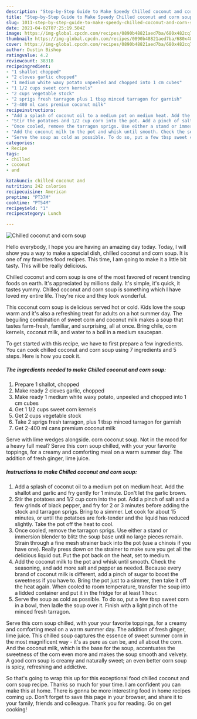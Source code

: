 ```yaml
---
description: "Step-by-Step Guide to Make Speedy Chilled coconut and corn soup"
title: "Step-by-Step Guide to Make Speedy Chilled coconut and corn soup"
slug: 1011-step-by-step-guide-to-make-speedy-chilled-coconut-and-corn-soup
date: 2021-04-02T07:25:19.504Z
image: https://img-global.cpcdn.com/recipes/0890b48821aed7ba/680x482cq70/chilled-coconut-and-corn-soup-recipe-main-photo.jpg
thumbnail: https://img-global.cpcdn.com/recipes/0890b48821aed7ba/680x482cq70/chilled-coconut-and-corn-soup-recipe-main-photo.jpg
cover: https://img-global.cpcdn.com/recipes/0890b48821aed7ba/680x482cq70/chilled-coconut-and-corn-soup-recipe-main-photo.jpg
author: Dustin Bishop
ratingvalue: 4.2
reviewcount: 38318
recipeingredient:
- "1 shallot chopped"
- "2 cloves garlic chopped"
- "1 medium white waxy potato unpeeled and chopped into 1 cm cubes"
- "1 1/2 cups sweet corn kernels"
- "2 cups vegetable stock"
- "2 sprigs fresh tarragon plus 1 tbsp minced tarragon for garnish"
- "2-400 ml cans premium coconut milk"
recipeinstructions:
- "Add a splash of coconut oil to a medium pot on medium heat. Add the shallot and garlic and fry gently for 1 minute. Don&#39;t let the garlic brown."
- "Stir the potatoes and 1/2 cup corn into the pot. Add a pinch of salt and a few grinds of black pepper, and fry for 2 or 3 minutes before adding the stock and tarragon sprigs. Bring to a simmer. Let cook for about 15 minutes, or until the potatoes are fork-tender and the liquid has reduced slightly. Take the pot off the heat to cool."
- "Once cooled, remove the tarragon sprigs. Use either a stand or immersion blender to blitz the soup base until no large pieces remain. Strain through a fine mesh strainer back into the pot (use a chinois if you have one). Really press down on the strainer to make sure you get all the delicious liquid out. Put the pot back on the heat, set to medium."
- "Add the coconut milk to the pot and whisk until smooth. Check the seasoning, and add more salt and pepper as needed. Because every brand of coconut milk is different, add a pinch of sugar to boost the sweetness if you have to. Bring the pot just to a simmer, then take it off the heat again. When cooled to room temperature, transfer the soup into a lidded container and put it in the fridge for at least 1 hour."
- "Serve the soup as cold as possible. To do so, put a few tbsp sweet corn in a bowl, then ladle the soup over it. Finish with a light pinch of the minced fresh tarragon."
categories:
- Recipe
tags:
- chilled
- coconut
- and

katakunci: chilled coconut and 
nutrition: 242 calories
recipecuisine: American
preptime: "PT37M"
cooktime: "PT54M"
recipeyield: "1"
recipecategory: Lunch

---
```



![Chilled coconut and corn soup](https://img-global.cpcdn.com/recipes/0890b48821aed7ba/680x482cq70/chilled-coconut-and-corn-soup-recipe-main-photo.jpg)

Hello everybody, I hope you are having an amazing day today. Today, I will show you a way to make a special dish, chilled coconut and corn soup. It is one of my favorites food recipes. This time, I am going to make it a little bit tasty. This will be really delicious.

Chilled coconut and corn soup is one of the most favored of recent trending foods on earth. It's appreciated by millions daily. It's simple, it's quick, it tastes yummy. Chilled coconut and corn soup is something which I have loved my entire life. They're nice and they look wonderful.

This coconut corn soup is delicious served hot or cold. Kids love the soup warm and it&#39;s also a refreshing treat for adults on a hot summer day. The beguiling combination of sweet corn and coconut milk makes a soup that tastes farm-fresh, familiar, and surprising, all at once. Bring chile, corn kernels, coconut milk, and water to a boil in a medium saucepan.


To get started with this recipe, we have to first prepare a few ingredients. You can cook chilled coconut and corn soup using 7 ingredients and 5 steps. Here is how you cook it.

<!--inarticleads1-->

##### The ingredients needed to make Chilled coconut and corn soup:

1. Prepare 1 shallot, chopped
1. Make ready 2 cloves garlic, chopped
1. Make ready 1 medium white waxy potato, unpeeled and chopped into 1 cm cubes
1. Get 1 1/2 cups sweet corn kernels
1. Get 2 cups vegetable stock
1. Take 2 sprigs fresh tarragon, plus 1 tbsp minced tarragon for garnish
1. Get 2-400 ml cans premium coconut milk


Serve with lime wedges alongside. corn coconut soup. Not in the mood for a heavy full meal? Serve this corn soup chilled, with your your favorite toppings, for a creamy and comforting meal on a warm summer day. The addition of fresh ginger, lime juice. 

<!--inarticleads2-->

##### Instructions to make Chilled coconut and corn soup:

1. Add a splash of coconut oil to a medium pot on medium heat. Add the shallot and garlic and fry gently for 1 minute. Don&#39;t let the garlic brown.
1. Stir the potatoes and 1/2 cup corn into the pot. Add a pinch of salt and a few grinds of black pepper, and fry for 2 or 3 minutes before adding the stock and tarragon sprigs. Bring to a simmer. Let cook for about 15 minutes, or until the potatoes are fork-tender and the liquid has reduced slightly. Take the pot off the heat to cool.
1. Once cooled, remove the tarragon sprigs. Use either a stand or immersion blender to blitz the soup base until no large pieces remain. Strain through a fine mesh strainer back into the pot (use a chinois if you have one). Really press down on the strainer to make sure you get all the delicious liquid out. Put the pot back on the heat, set to medium.
1. Add the coconut milk to the pot and whisk until smooth. Check the seasoning, and add more salt and pepper as needed. Because every brand of coconut milk is different, add a pinch of sugar to boost the sweetness if you have to. Bring the pot just to a simmer, then take it off the heat again. When cooled to room temperature, transfer the soup into a lidded container and put it in the fridge for at least 1 hour.
1. Serve the soup as cold as possible. To do so, put a few tbsp sweet corn in a bowl, then ladle the soup over it. Finish with a light pinch of the minced fresh tarragon.


Serve this corn soup chilled, with your your favorite toppings, for a creamy and comforting meal on a warm summer day. The addition of fresh ginger, lime juice. This chilled soup captures the essence of sweet summer corn in the most magnificent way - it&#39;s as pure as can be, and all about the corn. And the coconut milk, which is the base for the soup, accentuates the sweetness of the corn even more and makes the soup smooth and velvety. A good corn soup is creamy and naturally sweet; an even better corn soup is spicy, refreshing and addictive. 

So that's going to wrap this up for this exceptional food chilled coconut and corn soup recipe. Thanks so much for your time. I am confident you can make this at home. There is gonna be more interesting food in home recipes coming up. Don't forget to save this page in your browser, and share it to your family, friends and colleague. Thank you for reading. Go on get cooking!
